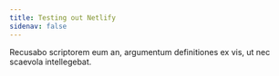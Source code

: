 ```yaml
---
title: Testing out Netlify
sidenav: false
---
```

Recusabo scriptorem eum an, argumentum definitiones ex vis, ut nec scaevola intellegebat.
